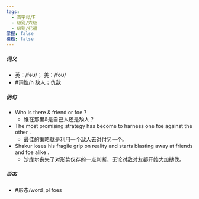 ```yaml
---
tags:
  - 首字母/F
  - 级别/六级
  - 级别/托福
掌握: false
模糊: false
---
```

##### 词义
- 英：/fəʊ/； 美：/foʊ/
- #词性/n  敌人；仇敌
##### 例句
- Who is there & friend or foe ?
	- 谁在那里&是自己人还是敌人？
- The most promising strategy has become to harness one foe against the other .
	- 最佳的策略就是利用一个敌人去对付另一个。
- Shakur loses his fragile grip on reality and starts blasting away at friends and foe alike .
	- 沙库尔丧失了对形势仅存的一点判断，无论对敌对友都开始大加挞伐。
##### 形态
- #形态/word_pl foes
